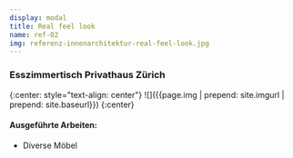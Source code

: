 ```yaml
---
display: modal
title: Real feel look
name: ref-02
img: referenz-innenarchitektur-real-feel-look.jpg
---
```


### Esszimmertisch Privathaus Zürich

{:center: style="text-align: center"}
![]({{page.img | prepend: site.imgurl | prepend: site.baseurl}})
{:center}

#### Ausgeführte Arbeiten:
* Diverse Möbel
